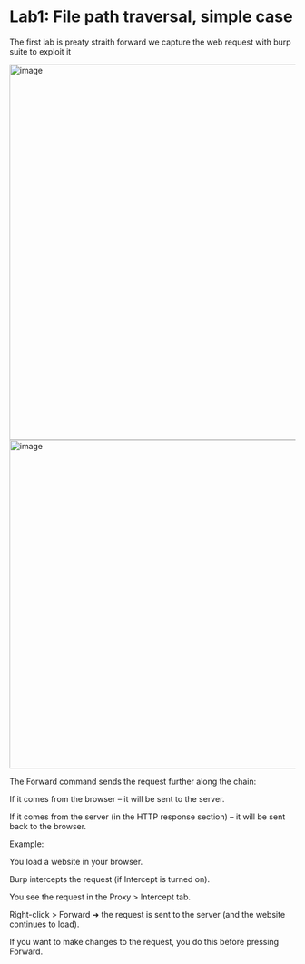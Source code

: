 # Lab1: File path traversal, simple case

The first lab is preaty straith forward we capture the web request with burp suite to exploit it

<img width="1290" height="661" alt="image" src="https://github.com/user-attachments/assets/5e6d7c24-ef93-4a95-9ca5-bad8a43c6ba4" />

<img width="1046" height="578" alt="image" src="https://github.com/user-attachments/assets/af04e68e-e8af-4a1d-8eda-2d19cbda95cf" />

The Forward command sends the request further along the chain:

If it comes from the browser – it will be sent to the server.

If it comes from the server (in the HTTP response section) – it will be sent back to the browser.

Example:

You load a website in your browser.

Burp intercepts the request (if Intercept is turned on).

You see the request in the Proxy > Intercept tab.

Right-click > Forward ➜ the request is sent to the server (and the website continues to load).

If you want to make changes to the request, you do this before pressing Forward.


